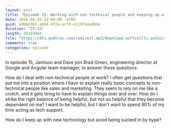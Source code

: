 ```yaml
---
layout: post
title: "Episode 15: Working with non-technical people and keeping up with the latest technology (with Brad Green)"
date: 2016-06-20 12:00:00 -0700
guid: edb64367-a604-472a-acfd-e119f4aed6de
duration: "25:33"
length: 29193984
file: "https://dts.podtrac.com/redirect.mp3/download.softskills.audio/sse-015.mp3"
comments: true
categories: episode
---
```






In episode 15, Jamison and  Dave join Brad Green, engineering director at Google and Angular team mamager, to answer these questions:

How do I deal with non-technical people at work? I often get questions that put me into a position where I have to explain really basic concepts to non-technical people like sales and marketing. They seem to rely on me like a crutch, and it gets tiring to have to explain things over and over. How do I strike the right balance of being helpful, but not so helpful that they become dependent on me? I want to be helpful, but I don't want to spend 90% of my time acting as tech support.

How do I keep up with new technology but avoid being sucked in by hype?



